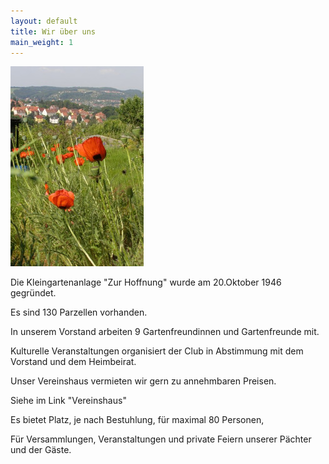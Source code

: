 ```yaml
---
layout: default
title: Wir über uns
main_weight: 1
---
```


![Mohnblume](/assets/images/mohn.jpg)

Die Kleingartenanlage "Zur Hoffnung" wurde am 20.Oktober 1946 gegründet.

Es sind 130 Parzellen vorhanden.

In unserem Vorstand arbeiten 9 Gartenfreundinnen und Gartenfreunde mit.

Kulturelle Veranstaltungen organisiert der Club in Abstimmung mit dem Vorstand und dem Heimbeirat.

Unser Vereinshaus vermieten wir gern zu annehmbaren Preisen.

Siehe im Link "Vereinshaus"

Es bietet Platz, je nach Bestuhlung, für maximal 80 Personen,

Für Versammlungen, Veranstaltungen und private Feiern unserer Pächter und der Gäste.